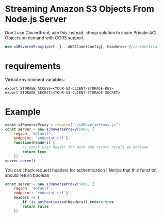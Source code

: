 # Streaming Amazon S3 Objects From Node.js Server

Don't use Cloundfront, use this instead. cheap solution to share Private-ACL Objects on demand with CORS support.
~~~javascript
new s3ReverseProxy(port, {...AWSClientConfig}, headers=> {//authentication function})
~~~
# requirements
Virtual environment variables:
~~~shell
export STORAGE_ACCESS=<YOUR-S3-CLIENT-STORAGE-KEY>
export STORAGE_SECRET=<YOUR-S3-CLIENT-STORAGE-SECRET>
~~~
# Example
~~~~javascript
const s3ReverseProxy = require("./s3ReverseProxy.js")
const server = new s3ReverseProxy(5000, {
    region: 'default',
    endpoint: 'endpoint_url'},
    function(headers) {
        // check user header for auth and return result as boolean
        return true
    })
server.serve()
~~~~

You can check request headers for authentication ! Notice that this function should return boolean
~~~javascript
const server = new s3ReverseProxy(5000, {
    region: 'default',
    endpoint: 'endpoint_url'},
    headers => {
        if (is_authenticated(headers)) return true
        return false
    })
~~~
